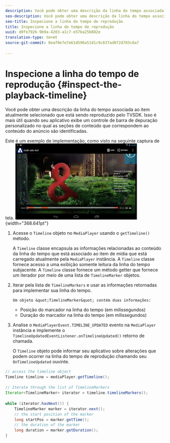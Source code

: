 ```yaml
---
description: Você pode obter uma descrição da linha do tempo associada ao item atualmente selecionado que está sendo reproduzido pelo TVSDK. Isso é mais útil quando seu aplicativo exibe um controle de barra de depuração personalizado no qual as seções de conteúdo que correspondem ao conteúdo do anúncio são identificadas.
seo-description: Você pode obter uma descrição da linha do tempo associada ao item atualmente selecionado que está sendo reproduzido pelo TVSDK. Isso é mais útil quando seu aplicativo exibe um controle de barra de depuração personalizado no qual as seções de conteúdo que correspondem ao conteúdo do anúncio são identificadas.
seo-title: Inspecione a linha do tempo de reprodução
title: Inspecione a linha do tempo de reprodução
uuid: d0fe7926-9b9a-4203-a1c7-e57ba25b882e
translation-type: tm+mt
source-git-commit: 0eaf0e7e7e61d596a51d1c9c837ad072d703c6a7

---
```



# Inspecione a linha do tempo de reprodução {#inspect-the-playback-timeline}

Você pode obter uma descrição da linha do tempo associada ao item atualmente selecionado que está sendo reproduzido pelo TVSDK. Isso é mais útil quando seu aplicativo exibe um controle de barra de depuração personalizado no qual as seções de conteúdo que correspondem ao conteúdo do anúncio são identificadas.

Este é um exemplo de implementação, como visto na seguinte captura de tela.  ![](assets/inspect-playback.jpg){width=&quot;368.641pt&quot;}

1. Acesse o `Timeline` objeto no `MediaPlayer` usando o `getTimeline()` método.

   A `Timeline` classe encapsula as informações relacionadas ao conteúdo da linha do tempo que está associado ao item de mídia que está carregado atualmente pela `MediaPlayer` instância. A `Timeline` classe fornece acesso a uma exibição somente leitura da linha do tempo subjacente. A `Timeline` classe fornece um método getter que fornece um iterador por meio de uma lista de `TimelineMarker` objetos.

1. Iterar pela lista de `TimelineMarkers` e usar as informações retornadas para implementar sua linha do tempo.

       Um objeto &quot;TimelineMarker&quot; contém duas informações:
   
   * Posição do marcador na linha do tempo (em milissegundos)
   * Duração do marcador na linha do tempo (em milissegundos)

1. Analise o `MediaPlayerEvent.TIMELINE_UPDATED` evento na `MediaPlayer` instância e implemente o `TimelineUpdatedEventListener.onTimelineUpdated()` retorno de chamada.

   O `Timeline` objeto pode informar seu aplicativo sobre alterações que podem ocorrer na linha do tempo de reprodução chamando seu `OnTimelineUpdated` ouvinte.

```java
// access the timeline object 
Timeline timeline = mediaPlayer.getTimeline(); 
 
// Iterate through the list of TimelineMarkers 
Iterator<TimelineMarker> iterator = timeline.timelineMarkers(); 
 
while (iterator.hasNext()) { 
    TimelineMarker marker = iterator.next(); 
    // the start position of the marker 
    long startPos = marker.getTime(); 
    // the duration of the marker 
    long duration = marker.getDuration(); 
}
```
